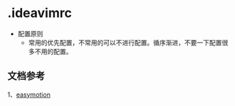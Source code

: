 # .ideavimrc

* 配置原则
  * 常用的优先配置，不常用的可以不进行配置。循序渐进，不要一下配置很多不用的配置。

## 文档参考

1、[easymotion](https://github.com/easymotion/vim-easymotion/blob/master/doc/easymotion.txt)
